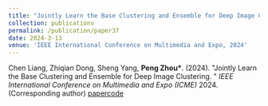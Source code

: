 ```yaml
---
title: "Jointly Learn the Base Clustering and Ensemble for Deep Image Clustering"
collection: publications
permalink: /publication/paper37
date: 2024-3-13
venue: 'IEEE International Conference on Multimedia and Expo, 2024'
---
```


Chen Liang, Zhiqian Dong, Sheng Yang, **Peng Zhou\***. (2024). &quot;Jointly Learn the Base Clustering and Ensemble for Deep Image Clustering. &quot; <i>IEEE International Conference on Multimedia and Expo (ICME)</i> 2024. (Corresponding author) [paper](http://Doctor-Nobody.github.io/papers/ICME2024_2.pdf)[code](https://github.com/liangchen98/JDCE)